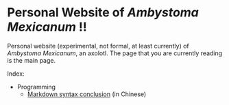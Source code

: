 # Personal Website of *Ambystoma Mexicanum* !!

Personal website (experimental, not formal, at least currently) of *Ambystoma Mexicanum*, an axolotl. The page that you are currently reading is the main page.

Index:

- Programming
	- [Markdown syntax conclusion](/programming/markdown) (in Chinese)
